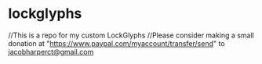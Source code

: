 # lockglyphs
//This is a repo for my custom LockGlyphs
//Please consider making a small donation at "https://www.paypal.com/myaccount/transfer/send" to jacobharperct@gmail.com
